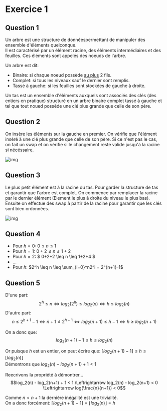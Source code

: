 # Exercice 1

## Question 1

Un arbre est une structure de donnéespermettant de manipuler des ensemble d'éléments quelconque.  
Il est caractérisé par un élément racine, des éléments intermédiaires et des feuilles. Ces éléments
sont appelés des noeuds de l'arbre.  

Un arbre est dit:
- Binaire: si chaque noeud possède <u>au plus</u> 2 fils.
- Complet: si tous les niveaux sauf le dernier sont remplis.
- Tassé à gauche: si les feuilles sont stockées de gauche à droite.

Un tas est un ensemble d'éléments auxquels sont associés des clés (des entiers en pratique)
structuré en un arbre binaire complet tassé à gauche et tel que tout noued possède une clé plus grande
que celle de son père.

## Question 2

On insère les éléments sur la gauche en premier. On vérifie que l'élément inséré à une clé plus 
grande que celle de son père. Si ce n'est pas le cas, on fait un swap et on vérifie si le changement 
reste valide jusqu'à la racine si nécéssaire.  

![img](https://github.com/Supre-le-sucre/LU2IN006-Structures/blob/all/708.jpg?raw=true)

## Question 3

Le plus petit élément est à la racine du tas. Pour garder la structure de tas et garantir que l'arbre 
est complet. On commence par remplacer la racine par le dernier élément (Element le plus à droite du 
niveau le plus bas). Ensuite on effectue des swap à partir de la racine pour garantir que les clés 
sont bien ordonnées.

![img](https://github.com/Supre-le-sucre/LU2IN006-Structures/blob/all/709.jpg?raw=true)

## Question 4

- Pour $h=0$: $0 \leq n \leq 1$
- Pour $h=1$: $0+2 \leq n \leq 1+2$
- Pour $h=2$: $ 0+2+2 \leq n \leq 1+2+4 $
- ...
- Pour $h$: $2^h \leq n \leq \sum_{i=0}^n2^i = 2^{n+1}-1$

## Question 5

D'une part: $$2^h \leq n \Leftrightarrow log_2(2^h) \leq log_2(n) \Leftrightarrow h \leq log_2(n)$$
D'autre part: $$n \leq 2^{h+1}-1 \Leftrightarrow n+1 \leq 2^{h+1} \Leftrightarrow log_2(n+1) \leq h-1 \Leftrightarrow h \geq log_2(n+1)$$

On a donc que:
$$log_2(n+1) -1 \leq h \leq log_2(n)$$

Or puisque $h$ est un entier, on peut écrire que: $\lceil log_2(n+1)-1 \rceil \leq h \leq \lfloor log_2(n) \rfloor$   
Démontrons que $log_2(n) -log_2(n+1) + 1 < 1$  

Reecrivons la propriété à démontrer...  
$$log_2(n) - log_2(n+1) + 1 < 1 \Leftrightarrow log_2(n) - log_2(n+1) < 0 \Leftrightarrow log(\frac{n}{n+1}) < 0$$

Comme $n < n+1$ la dernière inégalité est une trivialité.  
On a donc forcément: $\lceil log_2(n+1)-1 \rceil = \lfloor log_2(n) \rfloor = h$

